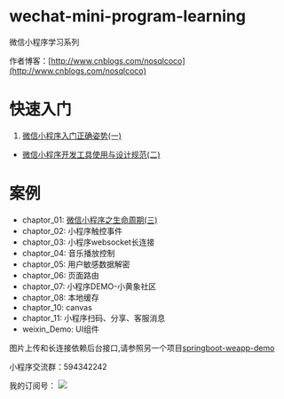 # wechat-mini-program-learning
微信小程序学习系列

作者博客：[http://www.cnblogs.com/nosqlcoco](http://www.cnblogs.com/nosqlcoco)

# 快速入门

1. [微信小程序入门正确姿势(一)](http://www.cnblogs.com/nosqlcoco/p/5927249.html)
* [微信小程序开发工具使用与设计规范(二)](http://www.cnblogs.com/nosqlcoco/p/5931952.html)

# 案例
- chaptor_01: [微信小程序之生命周期(三)](http://www.cnblogs.com/nosqlcoco/p/wxsmallcycle.html)
- chaptor_02: 小程序触控事件
- chaptor_03: 小程序websocket长连接
- chaptor_04: 音乐播放控制
- chaptor_05: 用户敏感数据解密
- chaptor_06: 页面路由
- chaptor_07: 小程序DEMO-小黄象社区
- chaptor_08: 本地缓存
- chaptor_10: canvas
- chaptor_11: 小程序扫码、分享、客服消息
- weixin_Demo: UI组件

图片上传和长连接依赖后台接口,请参照另一个项目[springboot-weapp-demo](https://github.com/cocoli/springboot-weapp-demo)

小程序交流群：594342242

我的订阅号：
![](https://github.com/cocoli/weixin_smallexe/blob/master/screenshot/dingyuhao.JPG?raw=true)
